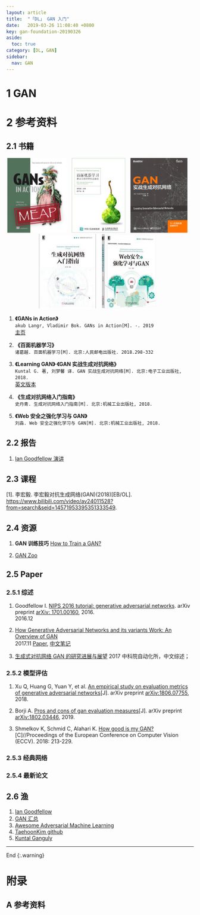 ```yaml
---
layout: article
title:  "「DL」 GAN 入门"
date:   2019-03-26 11:08:40 +0800
key: gan-foundation-20190326
aside:
  toc: true
category: [DL, GAN]
sidebar:
  nav: GAN
---
```



<!--more-->
# 1 GAN

# 2 参考资料
## 2.1 书籍
<center class="half">
  <img src="/assets/images/ml/dl/GAN/BOOK/GANs-in-action.png" height="200"/>&emsp;<img src="/assets/images/ml/books/baimian_ml.jpeg" height="200"/>&emsp;<img src="/assets/images/ml/dl/GAN/BOOK/learning-GAN.png" height="200"/>&emsp;<img src="/assets/images/ml/dl/GAN/BOOK/GAN-foundation.jpeg" height="200"/>&emsp;<img src="/assets/images/ml/dl/GAN/BOOK/web-GAN.jpeg" height="200"/>&emsp;
</center>

1. **《GANs in Action》**  
`akub Langr, Vladimir Bok. GANs in Action[M]. -. 2019`  
[主页](https://www.manning.com/books/gans-in-action)   

1. **《百面机器学习》**  
`诸葛越. 百面机器学习[M]. 北京:人民邮电出版社. 2018.298-332`  

1. **《Learning GAN》·《GAN 实战生成对抗网络》**  
`Kuntal G. 著, 刘梦馨 译. GAN 实战生成对抗网络[M]. 北京:电子工业出版社, 2018.`  
[英文版本](https://github.com/Kuntal-G/Books/tree/master/Learning-Generative-Adversarial-Network)    

1. **《生成对抗网络入门指南》**  
`史丹青. 生成对抗网络入门指南[M]. 北京:机械工业出版社, 2018.`  

1. **《Web 安全之强化学习与 GAN》**  
`刘淼. Web 安全之强化学习与 GAN[M]. 北京:机械工业出版社, 2018.`  



## 2.2 报告
1. [Ian Goodfellow 演讲](http://www.iangoodfellow.com/slides/)

## 2.3 课程
[1]. 李宏毅. 李宏毅对抗生成网络(GAN)(2018)[EB/OL]. <https://www.bilibili.com/video/av24011528?from=search&seid=14571953395351333549>.    

## 2.4 资源

1. **GAN 训练技巧**
[How to Train a GAN?](https://github.com/soumith/ganhacks)   

1. [GAN Zoo](https://github.com/hindupuravinash/the-gan-zoo)

## 2.5 Paper
### 2.5.1 综述
1. Goodfellow I. [NIPS 2016 tutorial: generative adversarial networks](http://cn.arxiv.org/abs/1701.00160). arXiv preprint [arXiv: 1701.00160](https://arxiv.org/abs/1701.00160), 2016.    
2016.12  

1. [How Generative Adversarial Networks and its variants Work: An Overview of GAN](http://cn.arxiv.org/abs/1711.05914)   
2017.11 [Paper](https://arxiv.org/abs/1711.05914), [中文笔记](https://www.jiqizhixin.com/articles/2019-03-19-12?from=synced&keyword=GAN)   

1. [生成式对抗网络 GAN 的研究进展与展望](http://www.aas.net.cn/CN/10.16383/j.aas.2017.y000003)
2017 中科院自动化所，中文综述；   

### 2.5.2 模型评估
1. Xu Q, Huang G, Yuan Y, et al. [An empirical study on evaluation metrics of generative adversarial networks](http://cn.arxiv.org/abs/1806.07755)[J]. arXiv preprint [arXiv:1806.07755](https://arxiv.org/abs/1806.07755), 2018.   

1. Borji A. [Pros and cons of gan evaluation measures](http://cn.arxiv.org/abs/1802.03446)[J]. arXiv preprint [arXiv:1802.03446](https://arxiv.org/abs/1802.03446), 2019.   

1. Shmelkov K, Schmid C, Alahari K. [How good is my GAN?](https://arxiv.org/abs/1807.09499)[C]//Proceedings of the European Conference on Computer Vision (ECCV). 2018: 213-229.   


### 2.5.3 经典网络


### 2.5.4 最新论文

## 2.6 渔
1. [Ian Goodfellow](http://www.iangoodfellow.com/)   
1. [GAN 汇总](https://blog.csdn.net/love666666shen/article/details/74953970)   
1. [Awesome Adversarial Machine Learning](https://github.com/yenchenlin/awesome-adversarial-machine-learning)   
1. [TaehoonKim github](https://github.com/carpedm20/)    
1. [Kuntal Ganguly](https://github.com/Kuntal-G)    

-------------------  
 End
{:.warning}  


# 附录
## A  参考资料
